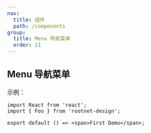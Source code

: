 ```yaml
---
nav:
  title: 组件
  path: /components
group:
  title: Menu 导航菜单
  order: 21
---
```


## Menu 导航菜单

示例：

```tsx
import React from 'react';
import { Foo } from 'rootnet-design';

export default () => <span>First Demo</span>;
```

